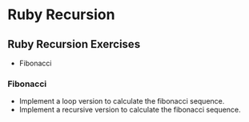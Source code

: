 # Ruby Recursion
## Ruby Recursion Exercises
- Fibonacci
### Fibonacci
- Implement a loop version to calculate the fibonacci sequence.
- Implement a recursive version to calculate the fibonacci sequence.
